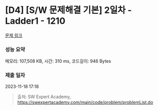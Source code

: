 # [D4] [S/W 문제해결 기본] 2일차 - Ladder1 - 1210 

[문제 링크](https://swexpertacademy.com/main/code/problem/problemDetail.do?contestProbId=AV14ABYKADACFAYh) 

### 성능 요약

메모리: 107,508 KB, 시간: 310 ms, 코드길이: 946 Bytes

### 제출 일자

2023-11-18 17:18



> 출처: SW Expert Academy, https://swexpertacademy.com/main/code/problem/problemList.do